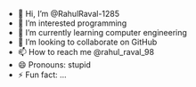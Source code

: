 - 👋 Hi, I’m @RahulRaval-1285
- 👀 I’m interested programming 
- 🌱 I’m currently learning computer engineering 
- 💞️ I’m looking to collaborate on GitHub
- 📫 How to reach me @rahul_raval_98
- 😄 Pronouns: stupid 
- ⚡ Fun fact: ...

<!---
RahulRaval-1285/RahulRaval-1285 is a ✨ special ✨ repository because its `README.md` (this file) appears on your GitHub profile.
You can click the Preview link to take a look at your changes.
--->
